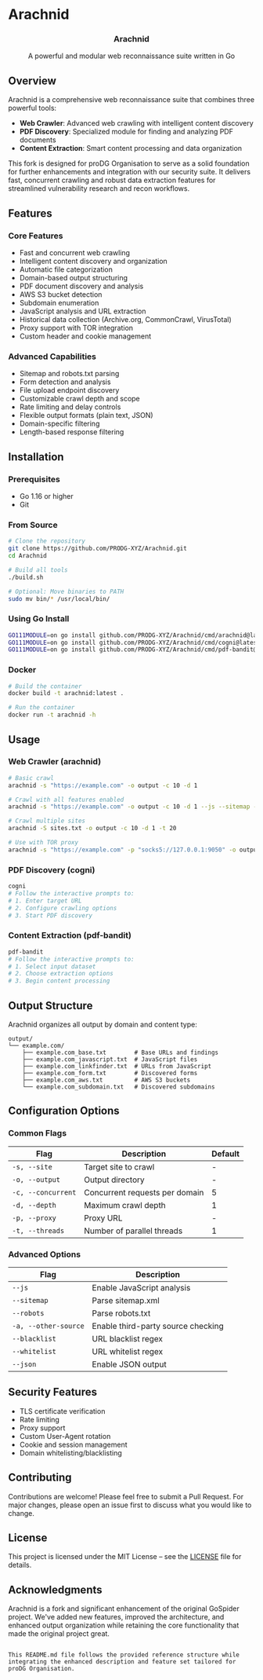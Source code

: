 # Arachnid

<p align="center">
  <h3 align="center">Arachnid</h3>
  <p align="center">A powerful and modular web reconnaissance suite written in Go</p>
</p>

## Overview

Arachnid is a comprehensive web reconnaissance suite that combines three powerful tools:
- **Web Crawler**: Advanced web crawling with intelligent content discovery
- **PDF Discovery**: Specialized module for finding and analyzing PDF documents
- **Content Extraction**: Smart content processing and data organization

This fork is designed for proDG Organisation to serve as a solid foundation for further enhancements and integration with our security suite. It delivers fast, concurrent crawling and robust data extraction features for streamlined vulnerability research and recon workflows.

## Features

### Core Features
* Fast and concurrent web crawling
* Intelligent content discovery and organization
* Automatic file categorization
* Domain-based output structuring
* PDF document discovery and analysis
* AWS S3 bucket detection
* Subdomain enumeration
* JavaScript analysis and URL extraction
* Historical data collection (Archive.org, CommonCrawl, VirusTotal)
* Proxy support with TOR integration
* Custom header and cookie management

### Advanced Capabilities
* Sitemap and robots.txt parsing
* Form detection and analysis
* File upload endpoint discovery
* Customizable crawl depth and scope
* Rate limiting and delay controls
* Flexible output formats (plain text, JSON)
* Domain-specific filtering
* Length-based response filtering

## Installation

### Prerequisites
- Go 1.16 or higher
- Git

### From Source
```bash
# Clone the repository
git clone https://github.com/PRODG-XYZ/Arachnid.git
cd Arachnid

# Build all tools
./build.sh

# Optional: Move binaries to PATH
sudo mv bin/* /usr/local/bin/
```

### Using Go Install
```bash
GO111MODULE=on go install github.com/PRODG-XYZ/Arachnid/cmd/arachnid@latest
GO111MODULE=on go install github.com/PRODG-XYZ/Arachnid/cmd/cogni@latest
GO111MODULE=on go install github.com/PRODG-XYZ/Arachnid/cmd/pdf-bandit@latest
```

### Docker
```bash
# Build the container
docker build -t arachnid:latest .

# Run the container
docker run -t arachnid -h
```

## Usage

### Web Crawler (arachnid)
```bash
# Basic crawl
arachnid -s "https://example.com" -o output -c 10 -d 1

# Crawl with all features enabled
arachnid -s "https://example.com" -o output -c 10 -d 1 --js --sitemap --robots -a

# Crawl multiple sites
arachnid -S sites.txt -o output -c 10 -d 1 -t 20

# Use with TOR proxy
arachnid -s "https://example.com" -p "socks5://127.0.0.1:9050" -o output
```

### PDF Discovery (cogni)
```bash
cogni
# Follow the interactive prompts to:
# 1. Enter target URL
# 2. Configure crawling options
# 3. Start PDF discovery
```

### Content Extraction (pdf-bandit)
```bash
pdf-bandit
# Follow the interactive prompts to:
# 1. Select input dataset
# 2. Choose extraction options
# 3. Begin content processing
```

## Output Structure

Arachnid organizes all output by domain and content type:
```
output/
└── example.com/
    ├── example.com_base.txt        # Base URLs and findings
    ├── example.com_javascript.txt  # JavaScript files
    ├── example.com_linkfinder.txt  # URLs from JavaScript
    ├── example.com_form.txt        # Discovered forms
    ├── example.com_aws.txt         # AWS S3 buckets
    └── example.com_subdomain.txt   # Discovered subdomains
```

## Configuration Options

### Common Flags
| Flag                | Description                            | Default |
|---------------------|----------------------------------------|---------|
| `-s, --site`       | Target site to crawl                   | -       |
| `-o, --output`     | Output directory                       | -       |
| `-c, --concurrent` | Concurrent requests per domain         | 5       |
| `-d, --depth`      | Maximum crawl depth                    | 1       |
| `-p, --proxy`      | Proxy URL                              | -       |
| `-t, --threads`    | Number of parallel threads             | 1       |

### Advanced Options
| Flag                 | Description                                      |
|----------------------|--------------------------------------------------|
| `--js`              | Enable JavaScript analysis                       |
| `--sitemap`         | Parse sitemap.xml                                |
| `--robots`          | Parse robots.txt                                 |
| `-a, --other-source`| Enable third-party source checking               |
| `--blacklist`       | URL blacklist regex                              |
| `--whitelist`       | URL whitelist regex                              |
| `--json`            | Enable JSON output                               |

## Security Features

- TLS certificate verification
- Rate limiting
- Proxy support
- Custom User-Agent rotation
- Cookie and session management
- Domain whitelisting/blacklisting

## Contributing

Contributions are welcome! Please feel free to submit a Pull Request. For major changes, please open an issue first to discuss what you would like to change.

## License

This project is licensed under the MIT License – see the [LICENSE](LICENSE) file for details.

## Acknowledgments

Arachnid is a fork and significant enhancement of the original GoSpider project. We've added new features, improved the architecture, and enhanced output organization while retaining the core functionality that made the original project great.
```

This README.md file follows the provided reference structure while integrating the enhanced description and feature set tailored for proDG Organisation.
